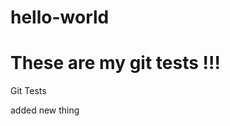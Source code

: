 # hello-world


These are my git tests !!!
==============================
Git Tests


added new thing

